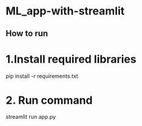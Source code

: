 # ML_app-with-streamlit

## How to run 
 
 # 1.Install required libraries
 pip install -r requirements.txt

 # 2. Run command
 streamlit run app.py 
 
